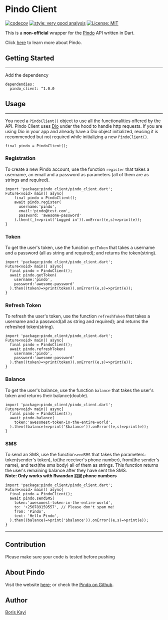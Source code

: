 # Pindo Client

[![codecov](https://codecov.io/gh/silverhairs/pindo_client/branch/main/graph/badge.svg)](https://codecov.io/gh/silverhairs/pindo_client)
[![style: very good analysis](https://img.shields.io/badge/style-very_good_analysis-B22C89.svg)](https://pub.dev/packages/very_good_analysis)
[![License: MIT](https://img.shields.io/badge/License-MIT-yellow.svg)](https://opensource.org/licenses/MIT)

This is a **non-official** wrapper for the [Pindo](pindo.io) API written in Dart.

Click [here](https://www.pindo.io) to learn more about Pindo.

## Getting Started

---

Add the dependency

```
dependendies:
  pindo_client: ^1.0.0
```

## Usage

---

You need a `PindoClient()` object to use all the functionalities offered by the API.
Pindo Client uses [Dio](https://pub.dev/packages/dio) under the hood to handle http requests. If you are using Dio in your app and already have a Dio object initialized, reusing it is recommended but not required while initializing a new `PindoClient()`.

```
final pindo = PindoClient();
```

### Registration

To create a new Pindo account, use the function `register` that takes a username, an email and a password as parameters (all of them are as strings and required).

```
import 'package:pindo_client/pindo_client.dart';
Future<void> main() async{
    final pindo = PindoClient();
    await pindo.register(
      username:'pindo',
      email:'pindo@test.com',
      password: 'awesome-password'
    ).then((_)=>print('Logged in')).onError((e,s)=>print(e));
}
```

### Token

To get the user's token, use the function `getToken` that takes a username and a password (all as string and required); and returns the token(string).

```
import 'package:pindo_client/pindo_client.dart';
Future<void> main() async{
  final pindo = PindoClient();
  await pindo.getToken(
    username:'pindo',
    password:'awesome-password'
  ).then((token)=>print(token)).onError((e,s)=>print(e));
}
```

### Refresh Token

To refresh the user's token, use the function `refreshToken` that takes a username and a password(all as string and required); and returns the refreshed token(string).

```
import 'package:pindo_client/pindo_client.dart';
Future<void> main() async{
  final pindo = PindoClient();
  await pindo.refreshToken(
    username:'pindo',
    password:'awesome-password'
  ).then((token)=>print(token)).onError((e,s)=>print(e));
}
```

### Balance

To get the user's balance, use the function `balance` that takes the user's token and returns their balance(double).

```
import 'package:pindo_client/pindo_client.dart';
Future<void> main() async{
  final pindo = PindoClient();
  await pindo.balance(
    token:'awesomest-token-in-the-entire-world',
  ).then((balance)=>print('$balance')).onError((e,s)=>print(e));
}
```

### SMS

To send an SMS, use the function`sendSMS` that takes the parameters: token(sender's token), to(the receiver's phone number), from(the sender's name), and text(the sms body) all of them as strings. This function returns the user's remaining balance after they have sent the SMS.<br/>
**Note: Only works with Rwandan 🇷🇼 phone numbers**

```
import 'package:pindo_client/pindo_client.dart';
Future<void> main() async{
  final pindo = PindoClient();
  await pindo.sendSMS(
    token:'awesomest-token-in-the-entire-world',
    to: '+250789159557', // Please don't spam me!
    from: 'Pindo',
    text: 'Hello Pindo',
  ).then((balance)=>print('$balance')).onError((e,s)=>print(e));
}
```

---

## Contribution

Please make sure your code is tested before pushing

## About Pindo

Visit the website [here](https://pindo.io); or check the [Pindo on Github](https://github.com/pindoio).

## Author

[Boris Kayi](https://github.com/silverhairs)

